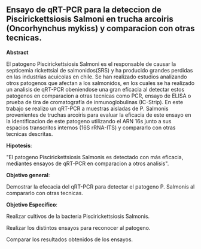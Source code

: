 
## Ensayo de qRT-PCR para la deteccion de Piscirickettsiosis Salmoni en trucha arcoiris (Oncorhynchus mykiss) y comparacion con otras tecnicas.

__Abstract__ 

El patogeno Piscirickettsiosis Salmoni es el responsable de causar la septicemia rickettsial de salmonidos(SRS) y ha producido grandes perdidas en las industrias acuicolas en chile. Se han realizado estudios analizando otros patogenos que afectan a los salmonidos, en los cuales se ha realizado un analisis de qRT-PCR obeniendose una gran eficacia al detectar estos patogenos en comparacion a otras tecnicas como PCR, ensayo de ELISA o prueba de tira de cromatografía de inmunoglobulinas (IC-Strip). En este trabajo se realizo un qRT-PCR a muestras aisladas de P. Salmonis provenientes de truchas arcoiris para evaluar la eficacia de este ensayo en la identificacion de este patogeno utilizando el ARN 16s junto a sus espacios transcritos internos (16S rRNA-ITS) y compararlo con otras tecnicas descritas.      



__Hipotesis__: 

"El patogeno Piscirickettsiosis Salmonis es detectado con más eficacia, mediantes ensayos de qRT-PCR en comparacion a otros analisis".

__Objetivo general__: 

Demostrar la efecacia del qRT-PCR para detectar el patogeno P. Salmonis al compararlo con otras tecnicas.

__Objetivo Especifico__: 

Realizar cultivos de la bacteria Piscirickettsiosis Salmonis. 

Realizar los distintos ensayos para reconocer al patogeno.

Comparar los resultados obtenidos de los ensayos.
